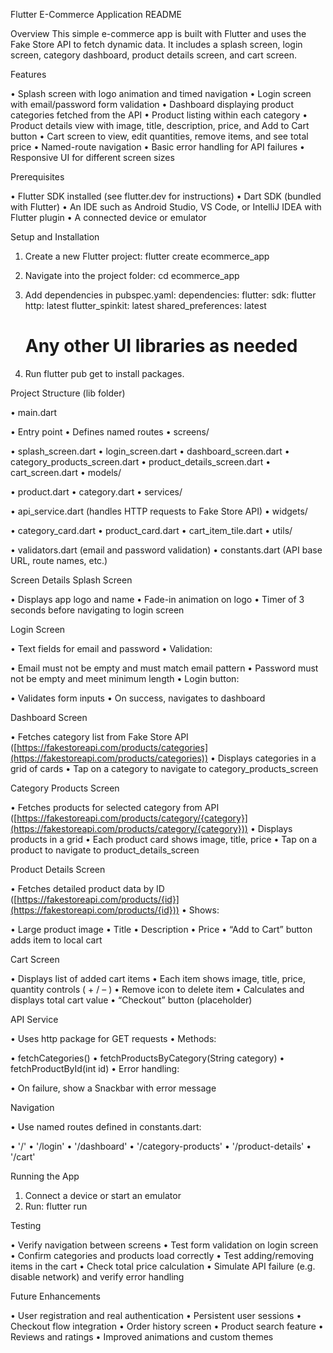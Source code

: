 Flutter E-Commerce Application README

Overview
This simple e-commerce app is built with Flutter and uses the Fake Store API to fetch dynamic data. It includes a splash screen, login screen, category dashboard, product details screen, and cart screen.

Features

• Splash screen with logo animation and timed navigation
• Login screen with email/password form validation
• Dashboard displaying product categories fetched from the API
• Product listing within each category
• Product details view with image, title, description, price, and Add to Cart button
• Cart screen to view, edit quantities, remove items, and see total price
• Named-route navigation
• Basic error handling for API failures
• Responsive UI for different screen sizes

Prerequisites

• Flutter SDK installed (see flutter.dev for instructions)
• Dart SDK (bundled with Flutter)
• An IDE such as Android Studio, VS Code, or IntelliJ IDEA with Flutter plugin
• A connected device or emulator

Setup and Installation

1. Create a new Flutter project:
   flutter create ecommerce\_app
2. Navigate into the project folder:
   cd ecommerce\_app
3. Add dependencies in pubspec.yaml:
   dependencies:
   flutter:
   sdk: flutter
   http: latest
   flutter\_spinkit: latest
   shared\_preferences: latest

   # Any other UI libraries as needed
4. Run flutter pub get to install packages.

Project Structure (lib folder)

• main.dart

  • Entry point
  • Defines named routes
• screens/

  • splash\_screen.dart
  • login\_screen.dart
  • dashboard\_screen.dart
  • category\_products\_screen.dart
  • product\_details\_screen.dart
  • cart\_screen.dart
• models/

  • product.dart
  • category.dart
• services/

  • api\_service.dart  (handles HTTP requests to Fake Store API)
• widgets/

  • category\_card.dart
  • product\_card.dart
  • cart\_item\_tile.dart
• utils/

  • validators.dart  (email and password validation)
  • constants.dart   (API base URL, route names, etc.)

Screen Details
Splash Screen

• Displays app logo and name
• Fade-in animation on logo
• Timer of 3 seconds before navigating to login screen

Login Screen

• Text fields for email and password
• Validation:

  • Email must not be empty and must match email pattern
  • Password must not be empty and meet minimum length
• Login button:

  • Validates form inputs
  • On success, navigates to dashboard

Dashboard Screen

• Fetches category list from Fake Store API ([https://fakestoreapi.com/products/categories](https://fakestoreapi.com/products/categories))
• Displays categories in a grid of cards
• Tap on a category to navigate to category\_products\_screen

Category Products Screen

• Fetches products for selected category from API ([https://fakestoreapi.com/products/category/{category}](https://fakestoreapi.com/products/category/{category}))
• Displays products in a grid
• Each product card shows image, title, price
• Tap on a product to navigate to product\_details\_screen

Product Details Screen

• Fetches detailed product data by ID ([https://fakestoreapi.com/products/{id}](https://fakestoreapi.com/products/{id}))
• Shows:

  • Large product image
  • Title
  • Description
  • Price
  • “Add to Cart” button adds item to local cart

Cart Screen

• Displays list of added cart items
• Each item shows image, title, price, quantity controls ( + / – )
• Remove icon to delete item
• Calculates and displays total cart value
• “Checkout” button (placeholder)

API Service

• Uses http package for GET requests
• Methods:

  • fetchCategories()
  • fetchProductsByCategory(String category)
  • fetchProductById(int id)
• Error handling:

  • On failure, show a Snackbar with error message

Navigation

• Use named routes defined in constants.dart:

  • '/'
  • '/login'
  • '/dashboard'
  • '/category-products'
  • '/product-details'
  • '/cart'

Running the App

1. Connect a device or start an emulator
2. Run:
   flutter run

Testing

• Verify navigation between screens
• Test form validation on login screen
• Confirm categories and products load correctly
• Test adding/removing items in the cart
• Check total price calculation
• Simulate API failure (e.g. disable network) and verify error handling

Future Enhancements

• User registration and real authentication
• Persistent user sessions
• Checkout flow integration
• Order history screen
• Product search feature
• Reviews and ratings
• Improved animations and custom themes

